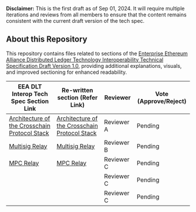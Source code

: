 **Disclaimer:** This is the first draft as of Sep 01, 2024. It will require multiple iterations and reviews from all members to ensure that the content remains consistent with the current draft version of the tech spec.

## About this Repository

This repository contains files related to sections of the [Enterprise Ethereum Alliance Distributed Ledger Technology Interoperability Technical Specification Draft Version 1.0](https://entethalliance.github.io/crosschain-interoperability/draft_dlt-interop_techspec.html), providing additional explanations, visuals, and improved sectioning for enhanced readability. 


| EEA DLT Interop Tech Spec Section Link | Re-written section (Refer Link) | Reviewer | Vote (Approve/Reject) |
|--------------|--------------------|----------|------------------------|
| [Architecture of the Crosschain Protocol Stack](https://entethalliance.github.io/crosschain-interoperability/draft_dlt-interop_techspec.html#sec-protocol-stack)    | [Architecture of the Crosschain Protocol Stack](https://github.com/bparth24/dlt_interop/blob/main/Architecture%20of%20the%20Crosschain%20Protocol%20Stack.md) | Reviewer A | Pending |
| [Multisig Relay](https://entethalliance.github.io/crosschain-interoperability/draft_dlt-interop_techspec.html#crosschain-message-relays)    | [Multisig Relay](https://github.com/bparth24/dlt_interop/blob/main/Multisig%20Relay.md) | Reviewer B | Pending |
| [MPC Relay](https://entethalliance.github.io/crosschain-interoperability/draft_dlt-interop_techspec.html#crosschain-message-relays)    | [MPC Relay](https://github.com/bparth24/dlt_interop/blob/main/MPC%20Relay.md) | Reviewer C | Pending |
| []()    | []() | Reviewer C | Pending |
| []()    | []() | Reviewer C | Pending |
